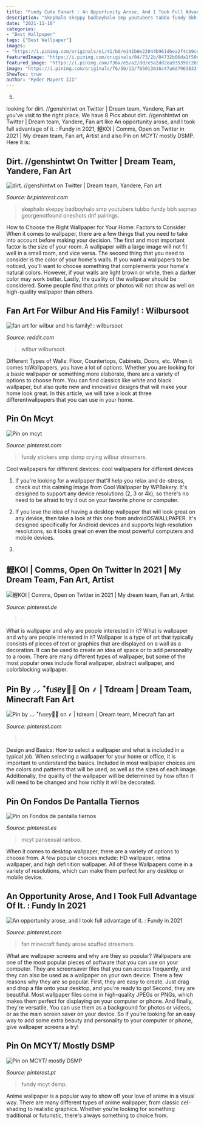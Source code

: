 ```yaml
---
title: "Fundy Cute Fanart : An Opportunity Arose, And I Took Full Advantage Of It. : Fundy In 2021"
description: "Skephalo skeppy badboyhalo smp youtubers tubbo fundy bbh sapnap georgenotfound oneshots dnf pairings"
date: "2021-11-10"
categories:
- "Best Wallpaper"
tags: ["Best Wallpaper"]
images:
- "https://i.pinimg.com/originals/e1/41/b0/e141b0e22044b961d6ea2f4cb9cd8c9c.jpg"
featuredImage: "https://i.pinimg.com/originals/04/73/2b/04732b06da1f50e158e4182e8bd24971.jpg"
featured_image: "https://i.pinimg.com/736x/e5/a2/dd/e5a2dd2ea93539dc26955a4024149801.jpg"
image: "https://i.pinimg.com/originals/f6/50/13/f65013016c47a6d7963833fbe55da41f.jpg"
ShowToc: true
author: "Ryder Mayert III"
---
```



5.

	

		
looking for dirt. //genshintwt on Twitter | Dream team, Yandere, Fan art you've visit to the right place. We have 8 Pics about dirt. //genshintwt on Twitter | Dream team, Yandere, Fan art like An opportunity arose, and I took full advantage of it. : Fundy in 2021, 鯉KOI | Comms, Open on Twitter in 2021 | My dream team, Fan art, Artist and also Pin on MCYT/ mostly DSMP. Here it is:
		
    
## Dirt. //genshintwt On Twitter | Dream Team, Yandere, Fan Art

<img loading=lazy src="https://i.pinimg.com/736x/e5/a2/dd/e5a2dd2ea93539dc26955a4024149801.jpg" onerror="this.onerror=null;this.src='https://tse4.mm.bing.net/th?id=OIP.pXe1rUWoamPGowXY1MX2MQHaJQ&amp;pid=15.1';" alt="dirt. //genshintwt on Twitter | Dream team, Yandere, Fan art">

_Source: br.pinterest.com_

>skephalo skeppy badboyhalo smp youtubers tubbo fundy bbh sapnap georgenotfound oneshots dnf pairings. 

	

How to Choose the Right Wallpaper for Your Home: Factors to Consider
When it comes to wallpaper, there are a few things that you need to take into account before making your decision. The first and most important factor is the size of your room. A wallpaper with a large image will not fit well in a small room, and vice versa. 
The second thing that you need to consider is the color of your home's walls. If you want a wallpapers to be noticed, you'll want to choose something that complements your home's natural colors. However, if your walls are light brown or white, then a darker color may work better. 
Lastly, the quality of the wallpaper should be considered. Some people find that prints or photos will not show as well on high-quality wallpaper than others.

    
## Fan Art For Wilbur And His Family! : Wilbursoot

<img loading=lazy src="https://i.redd.it/sp1mqzsislj51.jpg" onerror="this.onerror=null;this.src='https://tse2.mm.bing.net/th?id=OIP.dUtOh_KRhnSeHnl1GdEeAAHaG3&amp;pid=15.1';" alt="fan art for wilbur and his family! : wilbursoot">

_Source: reddit.com_

>wilbur wilbursoot. 

	

Different Types of Walls: Floor, Countertops, Cabinets, Doors, etc.
When it comes toWallpapers, you have a lot of options. Whether you are looking for a basic wallpaper or something more elaborate, there are a variety of options to choose from. You can find classics like white and black wallpaper, but also quite new and innovative designs that will make your home look great. In this article, we will take a look at three differentwallpapers that you can use in your home.

    
## Pin On Mcyt

<img loading=lazy src="https://i.pinimg.com/originals/04/73/2b/04732b06da1f50e158e4182e8bd24971.jpg" onerror="this.onerror=null;this.src='https://tse2.mm.bing.net/th?id=OIP.F94ouG4UPklnC0dXe45jDQHaHa&amp;pid=15.1';" alt="Pin on mcyt">

_Source: pinterest.com_

>fundy stickers smp dsmp crying wilbur streamers. 

	

Cool wallpapers for different devices:
cool wallpapers for different devices 

1. If you're looking for a wallpaper that'll help you relax and de-stress, check out this calming image from Cool Wallpaper by WPBakery. It's designed to support any device resolutions (2, 3 or 4k), so there's no need to be afraid to try it out on your favorite phone or computer.

2. If you love the idea of having a desktop wallpaper that will look great on any device, then take a look at this one from androidOSWALLPAPER. It's designed specifically for Android devices and supports high resolution resolutions, so it looks great on even the most powerful computers and mobile devices.

3.

    
## 鯉KOI | Comms, Open On Twitter In 2021 | My Dream Team, Fan Art, Artist

<img loading=lazy src="https://i.pinimg.com/originals/f6/50/13/f65013016c47a6d7963833fbe55da41f.jpg" onerror="this.onerror=null;this.src='https://tse1.mm.bing.net/th?id=OIP.YYaLuGTrj5l8T2zg6_CpXgHaK0&amp;pid=15.1';" alt="鯉KOI | Comms, Open on Twitter in 2021 | My dream team, Fan art, Artist">

_Source: pinterest.de_

>. 

	

What is wallpaper and why are people interested in it?
What is wallpaper and why are people interested in it?
Wallpaper is a type of art that typically consists of pieces of text or graphics that are displayed on a wall as a decoration. It can be used to create an idea of space or to add personality to a room. There are many different types of wallpaper, but some of the most popular ones include floral wallpaper, abstract wallpaper, and colorblocking wallpaper.

    
## Pin By ⸝⸝ ꜜfᥙ᥉ᥱy࿓᪶ On ⸙ | Tdream | Dream Team, Minecraft Fan Art

<img loading=lazy src="https://i.pinimg.com/736x/31/ec/a6/31eca668d9b09087147481677136b133.jpg" onerror="this.onerror=null;this.src='https://tse1.mm.bing.net/th?id=OIP.8JTsuUeAYCVnT7oUBRm3-gHaHk&amp;pid=15.1';" alt="Pin by ⸝⸝ ꜜfᥙ᥉ᥱy࿓᪶ on ⸙ | tdream | Dream team, Minecraft fan art">

_Source: pinterest.com_

>. 

	

Design and Basics: How to select a wallpaper and what is included in a typical job.
When selecting a wallpaper for your home or office, it is important to understand the basics. Included in most wallpaper choices are the colors and patterns that will be used, as well as the sizes of each image. Additionally, the quality of the wallpaper will be determined by how often it will need to be changed and how richly it will be decorated.

    
## Pin On Fondos De Pantalla Tiernos

<img loading=lazy src="https://i.pinimg.com/originals/e1/41/b0/e141b0e22044b961d6ea2f4cb9cd8c9c.jpg" onerror="this.onerror=null;this.src='https://tse3.mm.bing.net/th?id=OIP.jdj42TSwVVt83rBDMU04dAHaHa&amp;pid=15.1';" alt="Pin on Fondos de pantalla tiernos">

_Source: pinterest.es_

>mcyt pansexual ranboo. 

	

When it comes to desktop wallpaper, there are a variety of options to choose from. A few popular choices include: HD wallpaper, retina wallpaper, and high definition wallpaper. All of these Wallpapers come in a variety of resolutions, which can make them perfect for any desktop or mobile device. 

    
## An Opportunity Arose, And I Took Full Advantage Of It. : Fundy In 2021

<img loading=lazy src="https://i.pinimg.com/originals/3a/9d/40/3a9d40a81d35285ae57d5232f9b700a5.png" onerror="this.onerror=null;this.src='https://tse3.mm.bing.net/th?id=OIP.A6-Jx_DVenZUPXM6XPbhOAHaGi&amp;pid=15.1';" alt="An opportunity arose, and I took full advantage of it. : Fundy in 2021">

_Source: pinterest.com_

>fan minecraft fundy arose scuffed streamers. 

	

What are wallpaper screens and why are they so popular?
Wallpapers are one of the most popular pieces of software that you can use on your computer. They are screensaver files that you can access frequently, and they can also be used as a wallpaper on your own device. There a few reasons why they are so popular. First, they are easy to create. Just drag and drop a file onto your desktop, and you're ready to go! Second, they are beautiful. Most wallpaper files come in high-quality JPEGs or PNGs, which makes them perfect for displaying on your computer or phone. And finally, they're versatile. You can use them as a background for photos or videos, or as the main screen saver on your device. So if you're looking for an easy way to add some extra beauty and personality to your computer or phone, give wallpaper screens a try!

    
## Pin On MCYT/ Mostly DSMP

<img loading=lazy src="https://i.pinimg.com/736x/ff/cd/d6/ffcdd62956f1461c4ff8b9137ff55214.jpg" onerror="this.onerror=null;this.src='https://tse2.mm.bing.net/th?id=OIP.cdY1XYAII8dfaxKPRiK4IgHaG1&amp;pid=15.1';" alt="Pin on MCYT/ mostly DSMP">

_Source: pinterest.pt_

>fundy mcyt dsmp. 

	

Anime wallpaper is a popular way to show off your love of anime in a visual way. There are many different types of anime wallpaper, from classic cel-shading to realistic graphics. Whether you're looking for something traditional or futuristic, there's always something to choice from.

